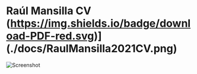 # Raúl Mansilla CV (https://img.shields.io/badge/download-PDF-red.svg)](./docs/RaulMansilla2021CV.png)

![Screenshot](./docs/RaulMansilla2021CV.png)
